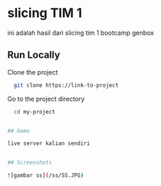 
# slicing TIM 1

ini adalah hasil dari slicing tim 1 bootcamp genbox
## Run Locally

Clone the project

```bash
  git clone https://link-to-project
```

Go to the project directory

```bash
  cd my-project


## Demo

live server kalian sendiri


## Screenshots

![gambar ss](/ss/SS.JPG)
